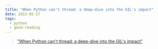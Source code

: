 ```yaml
---
title: "When Python can't thread: a deep-dive into the GIL's impact"
date: 2022-05-27
tags:
  - python
  - good-reading
---
```


> ["When Python can't thread: a deep-dive into the GIL's impact"](https://pythonspeed.com/articles/python-gil/)
